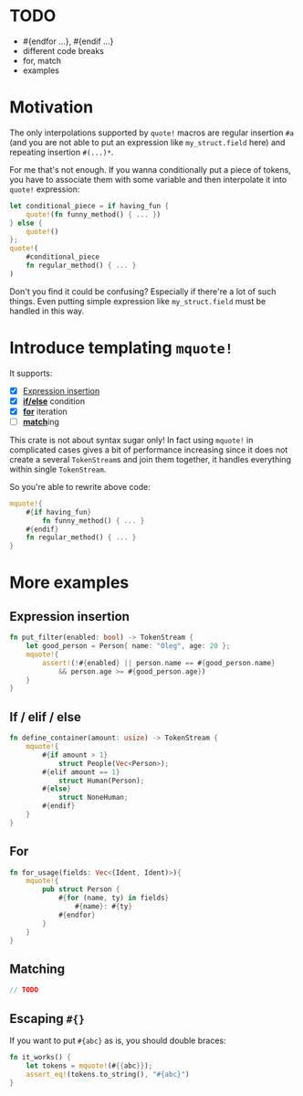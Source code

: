 # TODO
* \#{endfor ...}, #{endif ...}
* different code breaks
* for, match
* examples

# Motivation
The only interpolations supported by `quote!` macros are regular insertion `#a` (and
you are not able to put an expression like `my_struct.field` here) and repeating 
insertion `#(...)*`.

For me that's not enough. If you wanna conditionally put a piece of tokens, you
have to associate them with some variable and then interpolate it into `quote!`
expression:
```rust
let conditional_piece = if having_fun { 
    quote!(fn funny_method() { ... }) 
} else { 
    quote!() 
};
quote!(
    #conditional_piece
    fn regular_method() { ... }
)
```

Don't you find it could be confusing? Especially if there're a lot of such things.
Even putting simple expression like `my_struct.field` must be handled in this way.

# Introduce templating `mquote!`
It supports:
- [x] [Expression insertion](#expression-insertion)
- [x] [**if/else**](#if--elif--else) condition
- [x] [**for**](#for) iteration
- [ ] [**match**](#matching)ing 

This crate is not about syntax sugar only! In fact using `mquote!` in complicated
cases gives a bit of performance increasing since it does not create a several
`TokenStream`s and join them together, it handles everything within single 
`TokenStream`.

So you're able to rewrite above code:
```rust
mquote!{
    #{if having_fun}
        fn funny_method() { ... }
    #{endif}
    fn regular_method() { ... }
}
```

# More examples

## Expression insertion

```rust
fn put_filter(enabled: bool) -> TokenStream {
    let good_person = Person{ name: "Oleg", age: 20 };
    mquote!{
        assert!(!#{enabled} || person.name == #{good_person.name} 
            && person.age >= #{good_person.age})
    } 
}
```

## If / elif / else
```rust
fn define_container(amount: usize) -> TokenStream {
    mquote!{
        #{if amount > 1}
            struct People(Vec<Person>);
        #{elif amount == 1}
            struct Human(Person);
        #{else}
            struct NoneHuman;
        #{endif}
    }
}
```

## For
```rust
fn for_usage(fields: Vec<(Ident, Ident)>){
    mquote!{
        pub struct Person {
            #{for (name, ty) in fields}
                #{name}: #{ty}
            #{endfor}
        }
    }
}
```

## Matching
```rust
// TODO
```

## Escaping `#{}`
If you want to put `#{abc}` as is, you should double braces:
```rust
fn it_works() {
    let tokens = mquote!(#{{abc}});
    assert_eq!(tokens.to_string(), "#{abc}")
}
```
